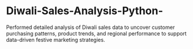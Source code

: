 # Diwali-Sales-Analysis-Python-
Performed detailed analysis of Diwali sales data to uncover customer purchasing patterns, product trends, and regional performance to support data-driven festive marketing strategies.

